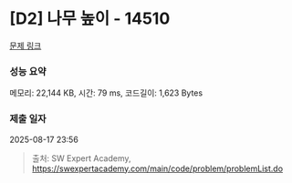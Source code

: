 # [D2] 나무 높이 - 14510 

[문제 링크](https://swexpertacademy.com/main/code/problem/problemDetail.do?contestProbId=AYFofW8qpXYDFAR4) 

### 성능 요약

메모리: 22,144 KB, 시간: 79 ms, 코드길이: 1,623 Bytes

### 제출 일자

2025-08-17 23:56



> 출처: SW Expert Academy, https://swexpertacademy.com/main/code/problem/problemList.do